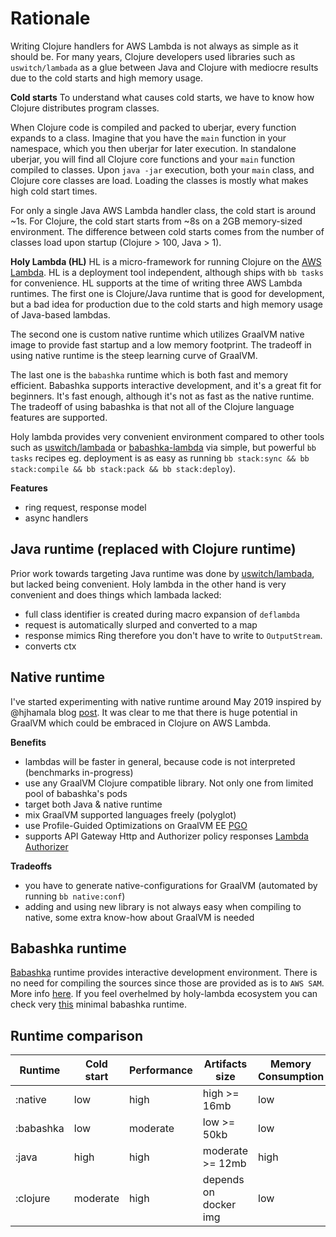# Rationale
Writing Clojure handlers for AWS Lambda is not always as simple as it should be. For many years, Clojure developers used libraries such as `uswitch/lambada` as a glue between Java and Clojure with mediocre results due to the cold starts and high memory usage. 

**Cold starts**
To understand what causes cold starts, we have to know how Clojure distributes program classes. 

When Clojure code is compiled and packed to uberjar, every function expands to a class. Imagine that you have the `main` function in your namespace, which you then uberjar for later execution. In standalone uberjar, you will find all Clojure core functions and your `main` function compiled to classes. Upon `java -jar` execution, both your `main` class, and Clojure core classes are load. Loading the classes is mostly what makes high cold start times.

For only a single Java AWS Lambda handler class, the cold start is around ~1s. For Clojure, the cold start starts from ~8s on a 2GB memory-sized environment. The difference between cold starts comes from the number of classes load upon startup (Clojure > 100, Java > 1). 

**Holy Lambda (HL)**
HL is a micro-framework for running Clojure on the [AWS Lambda](https://aws.amazon.com/lambda/). HL is a deployment tool independent, although ships with `bb tasks` for convenience. HL supports at the time of writing three AWS Lambda runtimes. The first one is Clojure/Java runtime that is good for development, but a bad idea for production due to the cold starts and high memory usage of Java-based lambdas. 

The second one is custom native runtime which utilizes GraalVM native image to provide fast startup and a low memory footprint. The tradeoff in using native runtime is the steep learning curve of GraalVM.

The last one is the `babashka` runtime which is both fast and memory efficient. Babashka supports interactive development, and it's a great fit for beginners. It's fast enough, although it's not as fast as the native runtime. The tradeoff of using babashka is that not all of the Clojure language features are supported.

Holy lambda provides very convenient environment compared to other tools such as [uswitch/lambada](https://github.com/uswitch/lambada) or [babashka-lambda](https://github.com/dainiusjocas/babashka-lambda) via simple, but powerful `bb tasks` recipes eg. deployment is as easy as running `bb stack:sync && bb stack:compile && bb stack:pack && bb stack:deploy`).

**Features**
- ring request, response model
- async handlers

## Java runtime (replaced with Clojure runtime)
Prior work towards targeting Java runtime was done by [uswitch/lambada](https://github.com/uswitch/lambada), but lacked being convenient. Holy lambda in the other hand is very convenient and does things which lambada lacked:

- full class identifier is created during macro expansion of `deflambda` 
- request is automatically slurped and converted to a map
- response mimics Ring therefore you don't have to write to `OutputStream`. 
- converts ctx

## Native runtime
I've started experimenting with native runtime around May 2019 inspired by @hjhamala blog [post](https://dev.solita.fi/2018/12/07/fast-starting-clojure-lambdas-using-graalvm.html). It was clear to me that there is huge potential in GraalVM which could be embraced in Clojure on AWS Lambda. 

**Benefits**
- lambdas will be faster in general, because code is not interpreted (benchmarks in-progress)
- use any GraalVM Clojure compatible library. Not only one from limited pool of babashka's pods
- target both Java & native runtime
- mix GraalVM supported languages freely (polyglot)
- use Profile-Guided Optimizations on GraalVM EE [PGO](https://www.graalvm.org/reference-manual/native-image/PGO/)
- supports API Gateway Http and Authorizer policy responses [Lambda Authorizer](https://docs.aws.amazon.com/apigateway/latest/developerguide/api-gateway-lambda-authorizer-output.html)

**Tradeoffs**
- you have to generate native-configurations for GraalVM (automated by running `bb native:conf`)
- adding and using new library is not always easy when compiling to native, some extra know-how about GraalVM is needed

## Babashka runtime
[Babashka](https://github.com/babashka/babashka) runtime provides interactive development environment. There is no need for compiling the sources since those are provided as is to `AWS SAM`. More info [here](https://github.com/FieryCod/holy-lambda/blob/master/modules/holy-lambda-babashka-layer/README.md).
If you feel overhelmed by holy-lambda ecosystem you can check very [this](https://github.com/dainiusjocas/babashka-lambda) minimal babashka runtime.

## Runtime comparison

| Runtime   | Cold start | Performance | Artifacts size         | Memory Consumption | Interactive | Compile time | Beginners friendly? |
|-----------|------------|-------------|------------------------|--------------------|-------------|--------------|---------------------|
| :native   | low        | high        | high     >= 16mb       | low                | No          | very long    | no                  |
| :babashka | low        | moderate    | low      >= 50kb       | low                | Yes         | no compile   | yes                 |
| :java     | high       | high        | moderate >= 12mb       | high               | No          | long         | yes                 |
| :clojure  | moderate   | high        | depends on docker img  | low                | No          | long         | yes                 |
